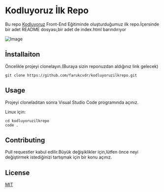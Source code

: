 # Kodluyoruz İlk Repo

Bu repo [Kodluyoruz](www.kodluyoruz.org) Front-End Eğitiminde oluşturduğumuz ilk repo.İçersinde bir adet README dosyası,bir adet de index.html barındırıyor

![Image](D:\yazılım\PATİKA\GITWORK\EkranAlıntısı.JPG)

## İnstallaiton

Öncelikle projeyi clonelayın.(Buraya sizin reponuzdan aldığınız link gelecek)

```
git clone https://github.com/farukcvdr/kodluyoruzilkrepo.git
```

## Usage

Projeyi cloneladıtan sonra Visual Studio Code programında açınız.

Linux için:

```
cd kodluyoruzilkrepo
code .
```

## Contributing

Pull requestler kabul edilir.Büyük değişiklikler için,lütfen önce neyi değiştirmek istediğinizi tartışmak için bir konu açınız.

## License

[MIT](https://choosealicense.com)
